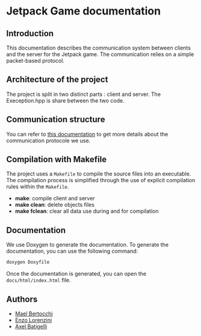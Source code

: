 # Jetpack Game documentation

## Introduction

This documentation describes the communication system between clients and the server for the Jetpack game. The communication relies on a simple packet-based protocol.

## Architecture of the project

The project is split in two distinct parts : client and server.
The Exeception.hpp is share between the two code.

## Communication structure

You can refer to [this documentation](./doc.txt) to get more details about the communication protocole we use.

## Compilation with Makefile

The project uses a `Makefile` to compile the source files into an executable. The compilation process is simplified through the use of explicit compilation rules within the `Makefile`.

- **make**: compile client and server
- **make clean**: delete objects files
- **make fclean**: clear all data use during and for compilation

## Documentation

We use Doxygen to generate the documentation. To generate the documentation, you can use the following command:

```bash
doxygen Doxyfile
```

Once the documentation is generated, you can open the `docs/html/index.html` file.

## Authors

- [Mael Bertocchi](https://github.com/mael-bertocchi)
- [Enzo Lorenzini](https://github.com/Enzolorenzini)
- [Axel Batigelli](https://github.com/AxelBattigelli)
